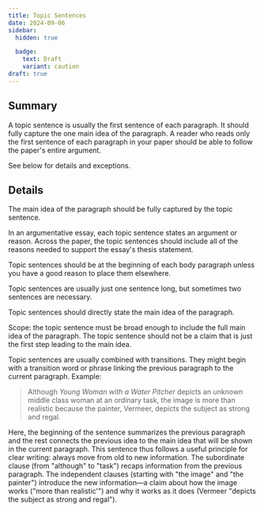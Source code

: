 ```yaml
---
title: Topic Sentences
date: 2024-09-06
sidebar:
  hidden: true

  badge:
    text: Draft
    variant: caution
draft: true
---
```


## Summary

A topic sentence is usually the first sentence of each paragraph. It should fully capture the one main idea of the paragraph. A reader who reads only the first sentence of each paragraph in your paper should be able to follow the paper's entire argument.

See below for details and exceptions.

## Details

The main idea of the paragraph should be fully captured by the topic sentence.

In an argumentative essay, each topic sentence states an argument or reason. Across the paper, the topic sentences should include all of the reasons needed to support the essay's thesis statement.

Topic sentences should be at the beginning of each body paragraph unless you have a good reason to place them elsewhere.

Topic sentences are usually just one sentence long, but sometimes two sentences are necessary.

Topic sentences should directly state the main idea of the paragraph.

Scope: the topic sentence must be broad enough to include the full main idea of the paragraph. The topic sentence should not be a claim that is just the first step leading to the main idea.

Topic sentences are usually combined with transitions. They might begin with a transition word or phrase linking the previous paragraph to the current paragraph. Example:

> Although  _Young Woman with a Water Pitcher_ depicts an unknown middle class woman at an ordinary task, the image is more than realistic because the painter, Vermeer, depicts the subject as strong and regal.

Here, the beginning of the sentence summarizes the previous paragraph and the rest connects the previous idea to the main idea that will be shown in the current paragraph. This sentence thus follows a useful principle for clear writing: always move from old to new information. The subordinate clause (from "although" to "task") recaps information from the previous paragraph. The independent clauses (starting with "the image" and "the painter") introduce the new information—a claim about how the image works ("more than realistic'") and why it works as it does (Vermeer "depicts the subject as strong and regal").

<!--
- e.g. stating main claim of paragraph at the end:
	> Firstly, cooperation is a naturally selected trait  because, in an ideal scenario , cooperation will increase the chances of the individual's genes being passed down, be it through the reproduction of a relative or themselves. Humans cooperate with family members because they share a high proportion of the same genes, thus ensuring the survival of their kin also ensures that these shared genes get passed down . Cooperating with non-kin, however, can also benefit the survival of the individual if all collaborators faithfully repay favors done for one another, or if they work together to achieve a common benefit for all. Secondly, and more obviously, securing a mate benefits an individual's ability to pass their genes on to successive generations since a mate is necessary for individuals to reproduce in the first place. Therefore, since language allows for more efficient cooperation and mate selection which in turn promote reproductive fitness, Dunbar's stance that the evolution of language was for 'social purposes' (133) is indeed a plausible one.

- e.g. paragraph that should be divided into two paragraphs and requires revision of the topic sentence:
	- > Huron and Vuoskoski claim that sad music is an ethological signal that can evoke compassion in addition to sadness in its listeners. Ethological signals are emotional displays that warrant a response from the observer, usually one that benefits the displayer. These emotional displays do not necessarily express the displayer's internal emotions but rather give signals for the observer to act in the interest of the displayer. For example, a smile may not necessarily signal happiness since individuals may also smile out of respect for someone of higher authority or status, or when experiencing stress, fear, or when mocking someone (Huron and Vuoskoski, 2020, p.3). Research done by Martin et al. (2017) shows that smiles evoke pleasure in the observer's brain and ensure the observer will repeat the action that originally gave rise to that smile. According to Martin et al. (2017), babies' smiles trigger dopamine-associated regions in the mothers' brains, thus, reinforcing mothers' emotional investment and care for the infants. In this sense, these emotional displays indicate the displayer's intention to manipulate the observer's behaviours to the displayer's benefit. Similarly, weeping does not convey sadness per se — as there are still instances of happy tears — but instead manipulates the observer to feel compassion and offer assistance to the weeping individual. Huron and Vuoskoski propose that under certain circumstances, the act of weeping also helps mitigate or terminate aggressive behaviors on the observer's end, which consequently benefits the displayer. Huron and Vuoskoski propose that sad music is an ethological signal itself, and thus, can evoke compassion in listeners. According to Sachs et al. (2015), sad music follows the same musical and vocal structures as grief-inducing sounds such as a "lower overall pitch, narrow pitch range, slower tempo, use of the minor mode" together with a more lethargic emphasis on notes. These features make the brain believe that sad music is an emotional display and thus, prompt the brain to react accordingly with compassion.
 -->
